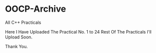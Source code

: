 # OOCP-Archive

All C++ Practicals

Here I Have Uploaded The Practical No. 1 to 24 Rest Of The Practicals I'll Upload Soon.

Thank You.
